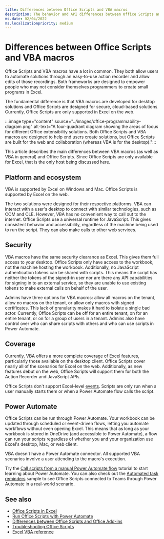```yaml
---
title: Differences between Office Scripts and VBA macros
description: The behavior and API differences between Office Scripts and Excel VBA macros.
ms.date: 02/04/2022
ms.localizationpriority: medium
---
```


# Differences between Office Scripts and VBA macros

Office Scripts and VBA macros have a lot in common. They both allow users to automate solutions through an easy-to-use action recorder and allow edits of those recordings. Both frameworks are designed to empower people who may not consider themselves programmers to create small programs in Excel.

The fundamental difference is that VBA macros are developed for desktop solutions and Office Scripts are designed for secure, cloud-based solutions. Currently, Office Scripts are only supported in Excel on the web.

:::image type="content" source="../images/office-programmability-diagram.png" alt-text="A four-quadrant diagram showing the areas of focus for different Office extensibility solutions. Both Office Scripts and VBA macros are designed to help end users create solutions, but Office Scripts are built for the web and collaboration (whereas VBA is for the desktop).":::

This article describes the main differences between VBA macros (as well as VBA in general) and Office Scripts. Since Office Scripts are only available for Excel, that is the only host being discussed here.

## Platform and ecosystem

VBA is supported by Excel on Windows and Mac. Office Scripts is supported by Excel on the web.

The two solutions were designed for their respective platforms. VBA can interact with a user's desktop to connect with similar technologies, such as COM and OLE. However, VBA has no convenient way to call out to the internet. Office Scripts use a universal runtime for JavaScript. This gives consistent behavior and accessibility, regardless of the machine being used to run the script. They can also make calls to other web services.

## Security

VBA macros have the same security clearance as Excel. This gives them full access to your desktop. Office Scripts only have access to the workbook, not the machine hosting the workbook. Additionally, no JavaScript authentication tokens can be shared with scripts. This means the script has neither the tokens of the signed-in user nor are there any API capabilities for signing in to an external service, so they are unable to use existing tokens to make external calls on behalf of the user.

Admins have three options for VBA macros: allow all macros on the tenant, allow no macros on the tenant, or allow only macros with signed certificates. This lack of granularity makes it hard to isolate a single bad actor. Currently, Office Scripts can be off for an entire tenant, on for an entire tenant, or on for a group of users in a tenant. Admins also have control over who can share scripts with others and who can use scripts in Power Automate.

## Coverage

Currently, VBA offers a more complete coverage of Excel features, particularly those available on the desktop client. Office Scripts cover nearly all of the scenarios for Excel on the web. Additionally, as new features debut on the web, Office Scripts will support them for both the Action Recorder and JavaScript APIs.

Office Scripts don't support Excel-level [events](/office/vba/excel/concepts/events-worksheetfunctions-shapes/using-events-with-excel-objects). Scripts are only run when a user manually starts them or when a Power Automate flow calls the script.

## Power Automate

Office Scripts can be run through Power Automate. Your workbook can be updated through scheduled or event-driven flows, letting you automate workflows without even opening Excel. This means that as long as your workbook is stored in OneDrive (and accessible to Power Automate), a flow can run your scripts regardless of whether you and your organization use Excel's desktop, Mac, or web client.

VBA doesn't have a Power Automate connector. All supported VBA scenarios involve a user attending to the macro's execution.

Try the [Call scripts from a manual Power Automate flow](../tutorials/excel-power-automate-manual.md) tutorial to start learning about Power Automate. You can also check out the [Automated task reminders](scenarios/task-reminders.md) sample to see Office Scripts connected to Teams through Power Automate in a real-world scenario.

## See also

- [Office Scripts in Excel](../overview/excel.md)
- [Run Office Scripts with Power Automate](../develop/power-automate-integration.md)
- [Differences between Office Scripts and Office Add-ins](add-ins-differences.md)
- [Troubleshooting Office Scripts](../testing/troubleshooting.md)
- [Excel VBA reference](/office/vba/api/overview/excel)
